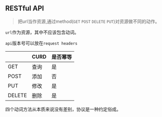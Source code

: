 ## RESTful API
> 把url当作资源,通过method(`GET` `POST` `DELETE` `PUT`)对资源做不同的动作。


`url`作为资源，其中不应该包含动词。

`api`版本号可以放在`request headers`



||CURD|是否幂等|
|---|---|---|
|GET| 查询|是|
|POST|添加|否|
|PUT| 修改|是|
|DELETE|删除|是|


四个动词方法从本质来说没有差别，协议是一种约定俗成。

